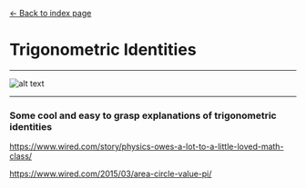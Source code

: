 [<- Back to index page](https://cpawley.github.io/HHG2-MSP-Physics/Index)
# Trigonometric Identities

---



![alt text](https://github.com/cpawley/HHG2-MSP-Physics/blob/Floris-Images/7.png?raw=true)

---


### Some cool and easy to grasp explanations of trigonometric identities


https://www.wired.com/story/physics-owes-a-lot-to-a-little-loved-math-class/

https://www.wired.com/2015/03/area-circle-value-pi/
